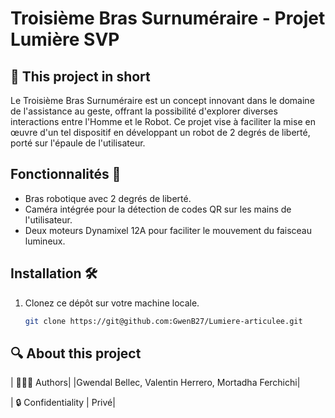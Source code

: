 # Troisième Bras Surnuméraire - Projet Lumière SVP

## 📄 This project in short
Le Troisième Bras Surnuméraire est un concept innovant dans le domaine de l'assistance au geste, offrant la possibilité d'explorer diverses interactions entre l'Homme et le Robot. 
Ce projet vise à faciliter la mise en œuvre d'un tel dispositif en développant un robot de 2 degrés de liberté, porté sur l'épaule de l'utilisateur.

## Fonctionnalités 🚀
- Bras robotique avec 2 degrés de liberté.
- Caméra intégrée pour la détection de codes QR sur les mains de l'utilisateur.
- Deux moteurs Dynamixel 12A pour faciliter le mouvement du faisceau lumineux.

## Installation 🛠️
1. Clonez ce dépôt sur votre machine locale.
   ```bash
   git clone https://git@github.com:GwenB27/Lumiere-articulee.git

## 🔍 About this project

| 👨‍👨‍👦 Authors| |Gwendal Bellec, Valentin Herrero, Mortadha Ferchichi|

| 🔒 Confidentiality | Privé|
